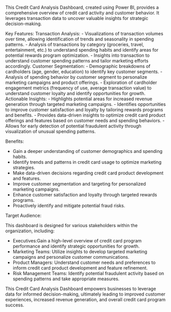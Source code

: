 
This Credit Card Analysis Dashboard, created using Power BI, provides a comprehensive overview of credit card activity and customer behavior. 
It leverages transaction data to uncover valuable insights for strategic decision-making. 

Key Features:
Transaction Analysis:
    - Visualizations of transaction volumes over time, allowing identification of trends and seasonality in spending patterns. 
    - Analysis of transactions by category (groceries, travel, entertainment, etc.) to understand spending habits and identify areas for potential rewards program optimization.
    - Insights into transaction to understand customer spending patterns and tailor marketing efforts accordingly.
Customer Segmentation:
    - Demographic breakdowns of cardholders (age, gender, education) to identify key customer segments.
    - Analysis of spending behavior by customer segment to personalize marketing campaigns and product offerings.
    - Exploration of cardholder engagement metrics (frequency of use, average transaction value) to understand customer loyalty and identify opportunities for growth.
Actionable Insights:
    - Highlights potential areas for increased revenue generation through targeted marketing campaigns.
    - Identifies opportunities to improve customer satisfaction and loyalty by tailoring rewards programs and benefits.
    - Provides data-driven insights to optimize credit card product offerings and features based on customer needs and spending behaviors.
    - Allows for early detection of potential fraudulent activity through visualization of unusual spending patterns.

Benefits:

- Gain a deeper understanding of customer demographics and spending habits.
- Identify trends and patterns in credit card usage to optimize marketing strategies.
- Make data-driven decisions regarding credit card product development and features.
- Improve customer segmentation and targeting for personalized marketing campaigns.
- Enhance customer satisfaction and loyalty through targeted rewards programs.
- Proactively identify and mitigate potential fraud risks.

Target Audience:

This dashboard is designed for various stakeholders within the organization, including:
- Executives:Gain a high-level overview of credit card program performance and identify strategic opportunities for growth.
- Marketing Teams: Utilize insights to develop targeted marketing campaigns and personalize customer communications.
- Product Managers: Understand customer needs and preferences to inform credit card product development and feature refinement.
- Risk Management Teams: Identify potential fraudulent activity based on spending patterns and take appropriate measures.

This Credit Card Analysis Dashboard empowers businesses to leverage data for informed decision-making, ultimately leading to improved customer experiences, increased revenue generation, and overall credit card program success.
